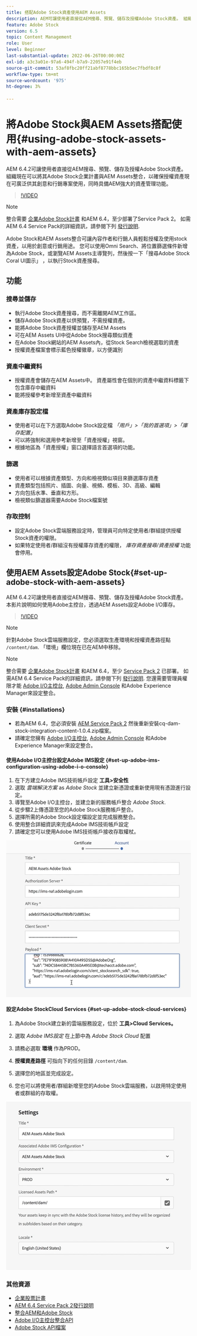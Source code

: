 ```yaml
---
title: 搭配Adobe Stock資產使用AEM Assets
description: AEM可讓使用者直接從AEM搜尋、預覽、儲存及授權Adobe Stock資產。 組織現在可以將其Adobe Stock企業計畫與AEM Assets整合，以確保授權資產現在可廣泛供其創意和行銷專案使用，同時具備AEM強大的資產管理功能。
feature: Adobe Stock
version: 6.5
topic: Content Management
role: User
level: Beginner
last-substantial-update: 2022-06-26T00:00:00Z
exl-id: a3c3a01e-97a6-494f-b7a9-22057e91f4eb
source-git-commit: 53af8fbc20ff21abf8778bbc165b5ec7fbdf8c8f
workflow-type: tm+mt
source-wordcount: '975'
ht-degree: 3%

---
```


# 將Adobe Stock與AEM Assets搭配使用{#using-adobe-stock-assets-with-aem-assets}

AEM 6.4.2可讓使用者直接從AEM搜尋、預覽、儲存及授權Adobe Stock資產。 組織現在可以將其Adobe Stock企業計畫與AEM Assets整合，以確保授權資產現在可廣泛供其創意和行銷專案使用，同時具備AEM強大的資產管理功能。

>[!VIDEO](https://video.tv.adobe.com/v/24678?quality=12&learn=on)

>[!NOTE]
>
>整合需要 [企業Adobe Stock計畫](https://landing.adobe.com/en/na/products/creative-cloud/ctir-4625-stock-for-enterprise/index.html) 和AEM 6.4，至少部署了Service Pack 2。 如需AEM 6.4 Service Pack的詳細資訊，請參閱下列 [發行說明](https://helpx.adobe.com/tw/experience-manager/6-4/release-notes/sp-release-notes.html).

Adobe Stock和AEM Assets整合可讓內容作者和行銷人員輕鬆授權及使用stock資產，以用於創意或行銷用途。 您可以使用Omni Search、將位置篩選條件新增為Adobe Stock，或瀏覽AEM Assets主導覽列，然後按一下「搜尋Adobe Stock Coral UI圖示」 ，以執行Stock資產搜尋。

## 功能

### 搜尋並儲存

* 執行Adobe Stock資產搜尋，而不需離開AEM工作區。
* 儲存Adobe Stock資產以供預覽，不需授權資產。
* 能將Adobe Stock資產授權並儲存至AEM Assets
* 可在AEM Assets UI中從Adobe Stock搜尋類似資產
* 在Adobe Stock網站的AEM Assets內，從Stock Search檢視選取的資產
* 授權資產檔案會標示藍色授權徽章，以方便識別

### 資產中繼資料

* 授權資產會儲存在AEM Assets中。 資產屬性會在個別的資產中繼資料標籤下包含庫存中繼資料
* 能將授權參考新增至資產中繼資料

### 資產庫存設定檔

* 使用者可以在下方選取Adobe Stock設定檔 *「用戶」>「我的首選項」>「庫存配置」*
* 可以將強制和選用參考新增至「資產授權」視窗。
* 根據地區為「資產授權」窗口選擇語言首選項的功能。

### 篩選

* 使用者可以根據資產類型、方向和檢視類似項目來篩選庫存資產
* 資產類型包括照片、插圖、向量、視頻、模板、3D、高級、編輯
* 方向包括水準、垂直和方形。
* 檢視類似篩選器需要Adobe Stock檔案號

### 存取控制

* 設定Adobe Stock雲端服務設定時，管理員可向特定使用者/群組提供授權Stock資產的權限。
* 如果特定使用者/群組沒有授權庫存資產的權限， *庫存資產搜尋/資產授權* 功能會停用。

## 使用AEM Assets設定Adobe Stock{#set-up-adobe-stock-with-aem-assets}

AEM 6.4.2可讓使用者直接從AEM搜尋、預覽、儲存及授權Adobe Stock資產。 本影片說明如何使用Adobe主控台，透過AEM Assets設定Adobe I/O庫存。

>[!VIDEO](https://video.tv.adobe.com/v/25043?quality=12&learn=on)

>[!NOTE]
>
>針對Adobe Stock雲端服務設定，您必須選取生產環境和授權資產路徑點 `/content/dam`. 「環境」欄位現在已在AEM中移除。

>[!NOTE]
>
>整合需要 [企業Adobe Stock計畫](https://landing.adobe.com/en/na/products/creative-cloud/ctir-4625-stock-for-enterprise/index.html) 和AEM 6.4，至少 [Service Pack 2](https://experience.adobe.com/#/downloads/content/software-distribution/en/aem.html?fulltext=AEM*+6*+4*+Service*+Pack*&amp;2_group.propertyvalues.property=。%2Fjcr%3Acontent%2Fmetadata%2Fdc%3Rosvant&amp;2_group.propertyvalues.operation=equals&amp;2_group.propertyvalues.0_values=target-version%3Aaem%2F6-4&amp;3_group.propertyvalues.property=。%2Fjcr%3Acontent%2Fmetadata%2Fdc%3AsoftwareType&amp;3_group.propertyvalues.operation=equals&amp;3_group.propertyvalues.0_values=software-type%3Aservice-and-cumulative-fix&amp;orderby=%40jcr%3Acontent%2Fdc%3Atiasc&amp;orderby.sort=layout&amp;p.offset=0&amp;p.limit=24) 已部署。 如需AEM 6.4 Service Pack的詳細資訊，請參閱下列 [發行說明](https://helpx.adobe.com/tw/experience-manager/6-4/release-notes/sp-release-notes.html). 您還需要管理員權限才能 [Adobe I/O主控台](https://console.adobe.io/), [Adobe Admin Console](https://adminconsole.adobe.com/) 和Adobe Experience Manager來設定整合。

### 安裝 {#installations}

* 若為AEM 6.4，您必須安裝 [AEM Service Pack 2](https://experience.adobe.com/#/downloads/content/software-distribution/en/aem.html?fulltext=AEM*+6*+4*+Service*+Pack*&amp;2_group.propertyvalues.property=。%2Fjcr%3Acontent%2Fmetadata%2Fdc%3Rosvant&amp;2_group.propertyvalues.operation=equals&amp;2_group.propertyvalues.0_values=target-version%3Aaem%2F6-4&amp;3_group.propertyvalues.property=。%2Fjcr%3Acontent%2Fmetadata%2Fdc%3AsoftwareType&amp;3_group.propertyvalues.operation=equals&amp;3_group.propertyvalues.0_values=software-type%3Aservice-and-cumulative-fix&amp;orderby=%40jcr%3Acontent%2Fdc%3Atiasc&amp;orderby.sort=layout&amp;p.offset=0&amp;p.limit=24) 然後重新安裝cq-dam-stock-integration-content-1.0.4.zip檔案。
* 請確定您擁有 [Adobe I/O主控台](https://console.adobe.io/), [Adobe Admin Console](https://adminconsole.adobe.com/) 和Adobe Experience Manager來設定整合。

#### 使用Adobe I/O主控台設定Adobe IMS設定 {#set-up-adobe-ims-configuration-using-adobe-i-o-console}

1. 在下方建立Adobe IMS技術帳戶設定 **工具>安全性**
2. 選取 *雲端解決方案* as *Adobe Stock* 並建立新憑證或重新使用現有憑證進行設定。
3. 導覽至Adobe I/O主控台，並建立新的服務帳戶整合 *Adobe Stock*.
4. 從步驟2上傳憑證至您的Adobe Stock服務帳戶整合。
5. 選擇所需的Adobe Stock設定檔設定並完成服務整合。
6. 使用整合詳細資訊來完成Adobe IMS技術帳戶設定
7. 請確定您可以使用Adobe IMS技術帳戶接收存取權杖。

![Adobe IMS 技術帳戶](assets/screen_shot_2018-10-22at12219pm.png)

#### 設定Adobe StockCloud Services {#set-up-adobe-stock-cloud-services}

1. 為Adobe Stock建立新的雲端服務設定，位於 **工具>Cloud Services。**
2. 選取 *Adobe IMS設定* 在上節中為 *Adobe Stock Cloud* 配置

3. 請務必選取 **環境** 作為PROD。
4. **授權資產路徑** 可指向下的任何目錄 `/content/dam`.
5. 選擇您的地區並完成設定。
6. 您也可以將使用者/群組新增至您的Adobe Stock雲端服務，以啟用特定使用者或群組的存取權。

![Adobe資產庫存設定](assets/screen_shot_2018-10-22at12425pm.png)

### 其他資源

* [企業股票計畫](https://landing.adobe.com/en/na/products/creative-cloud/ctir-4625-stock-for-enterprise/index.html)
* [AEM 6.4 Service Pack 2發行說明](https://experienceleague.adobe.com/docs/experience-manager-65/release-notes/release-notes.html)
* [整合AEM和Adobe Stock](https://experienceleague.adobe.com/docs/experience-manager-65/assets/using/aem-assets-adobe-stock.html)
* [Adobe I/O主控台整合API](https://www.adobe.io/apis/cloudplatform/console/authentication/gettingstarted.html)
* [Adobe Stock API檔案](https://www.adobe.io/apis/creativecloud/stock/docs.html)
